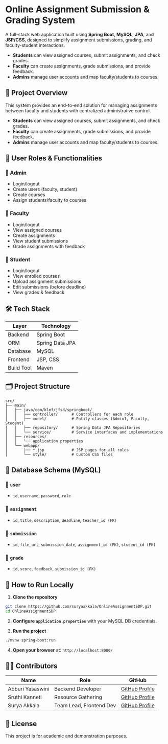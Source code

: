 
# Online Assignment Submission & Grading System

A full-stack web application built using **Spring Boot**, **MySQL**, **JPA**, and **JSP/CSS**, designed to simplify assignment submissions, grading, and faculty-student interactions.

- **Students** can view assigned courses, submit assignments, and check grades.
- **Faculty** can create assignments, grade submissions, and provide feedback.
- **Admins** manage user accounts and map faculty/students to courses.

## 📌 Project Overview

This system provides an end-to-end solution for managing assignments between faculty and students with centralized administrative control.

- **Students** can view assigned courses, submit assignments, and check grades.
- **Faculty** can create assignments, grade submissions, and provide feedback.
- **Admins** manage user accounts and map faculty/students to courses.

## 👥 User Roles & Functionalities

### 🔹 Admin
- Login/logout
- Create users (faculty, student)
- Create courses
- Assign students/faculty to courses

### 🔹 Faculty
- Login/logout
- View assigned courses
- Create assignments
- View student submissions
- Grade assignments with feedback

### 🔹 Student
- Login/logout
- View enrolled courses
- Upload assignment submissions
- Edit submissions (before deadline)
- View grades & feedback

## 🛠️ Tech Stack

| Layer       | Technology         |
|------------|--------------------|
| Backend     | Spring Boot        |
| ORM         | Spring Data JPA    |
| Database    | MySQL              |
| Frontend    | JSP, CSS           |
| Build Tool  | Maven              |

## 🗂️ Project Structure

```
src/
├── main/
│   ├── java/com/klef/jfsd/springboot/
│   │   ├── controller/      # Controllers for each role
│   │   ├── model/           # Entity classes (Admin1, Faculty, Student)
│   │   ├── repository/      # Spring Data JPA Repositories
│   │   └── service/         # Service interfaces and implementations
│   ├── resources/
│   │   └── application.properties
│   └── webapp/
│       ├── *.jsp            # JSP pages for all roles
│       └── style/           # Custom CSS files
```

## 🧾 Database Schema (MySQL)

### 📄 `user`  
- `id`, `username`, `password`, `role`

### 📄 `assignment`
- `id`, `title`, `description`, `deadline`, `teacher_id (FK)`

### 📄 `submission`
- `id`, `file_url`, `submission_date`, `assignment_id (FK)`, `student_id (FK)`

### 📄 `grade`
- `id`, `score`, `feedback`, `submission_id (FK)`

## 🚀 How to Run Locally

1. **Clone the repository**

```bash
git clone https://github.com/suryaakkala/OnlineAssignmentSDP.git
cd OnlineAssignmentSDP
```

2. **Configure `application.properties`** with your MySQL DB credentials.

3. **Run the project**

```bash
./mvnw spring-boot:run
```

4. **Open your browser** at: `http://localhost:8080/`


## 👨‍💻 Contributors

| Name             | Role               | GitHub                             |
|------------------|--------------------|------------------------------------|
| Abburi Yasaswini | Backend Developer  | [GitHub Profile](#)                |
| Sruthi Kanneti   | Resource Gathering | [GitHub Profile](https://github.com/Sruthi-3-0) |
| Surya Akkala     | Team Lead, Frontend Dev | [GitHub Profile](https://github.com/SuryaAkkala) |

## 📜 License

This project is for academic and demonstration purposes.
